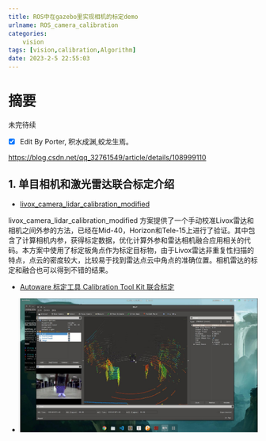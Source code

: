 ```yaml
---
title: ROS中在gazebo里实现相机的标定demo
urlname: ROS_camera_calibration
categories:      
    vision    
tags: [vision,calibration,Algorithm]
date: 2023-2-5 22:55:03
---
```


# 摘要

未完待续


- [x] Edit By Porter, 积水成渊,蛟龙生焉。 

<!-- more -->


https://blog.csdn.net/qq_32761549/article/details/108999110


## 1. 单目相机和激光雷达联合标定介绍

- [livox_camera_lidar_calibration_modified](https://github.com/Shelfcol/livox_camera_lidar_calibration_modified/blob/master/doc_resources/README_cn.md)

livox_camera_lidar_calibration_modified 方案提供了一个手动校准Livox雷达和相机之间外参的方法，已经在Mid-40，Horizon和Tele-15上进行了验证。其中包含了计算相机内参，获得标定数据，优化计算外参和雷达相机融合应用相关的代码。本方案中使用了标定板角点作为标定目标物，由于Livox雷达非重复性扫描的特点，点云的密度较大，比较易于找到雷达点云中角点的准确位置。相机雷达的标定和融合也可以得到不错的结果。


- [Autoware 标定工具 Calibration Tool Kit 联合标定](https://www.freesion.com/article/75521014295/)

- ![Autoware 标定工具 Calibration Tool Kit 联合标定](./image4/AUTOWARE_calibration.png)